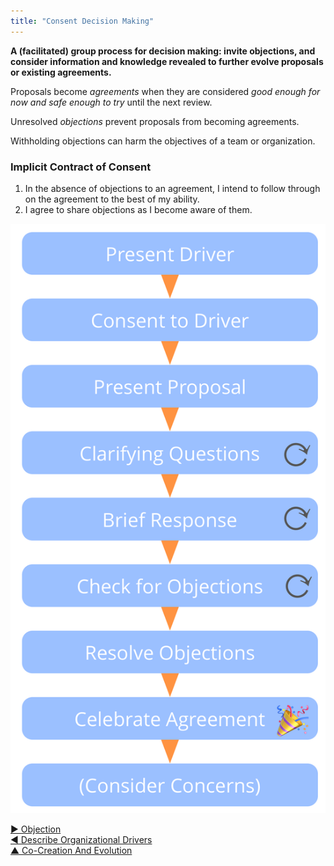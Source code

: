 ```yaml
---
title: "Consent Decision Making"
---
```




**A (facilitated) group process for decision making: invite objections, and consider information and knowledge revealed to further evolve proposals or existing agreements.**

Proposals become <dfn data-info="Agreement: An agreed upon guideline, process, protocol or policy designed to guide the flow of value.">agreements</dfn> when they are considered _good enough for now and safe enough to try_ until the next review.

Unresolved <dfn data-info="Objection: An argument demonstrating (or revealing) how a (proposed) agreement or activity can lead to unintended consequences, or that there are worthwhile ways to improve it.">objections</dfn> prevent proposals from becoming agreements.

Withholding objections can harm the objectives of a team or organization.

### Implicit Contract of Consent

1.   In the absence of objections to an agreement, I intend to follow through on the agreement to the best of my ability.
2.   I agree to share objections as I become aware of them.

![Consent Decision Making](img/agreements/consent-decision-making.png)


[&#9654; Objection](objection.html)<br/>[&#9664; Describe Organizational Drivers](describe-organizational-drivers.html)<br/>[&#9650; Co-Creation And Evolution](co-creation-and-evolution.html)


